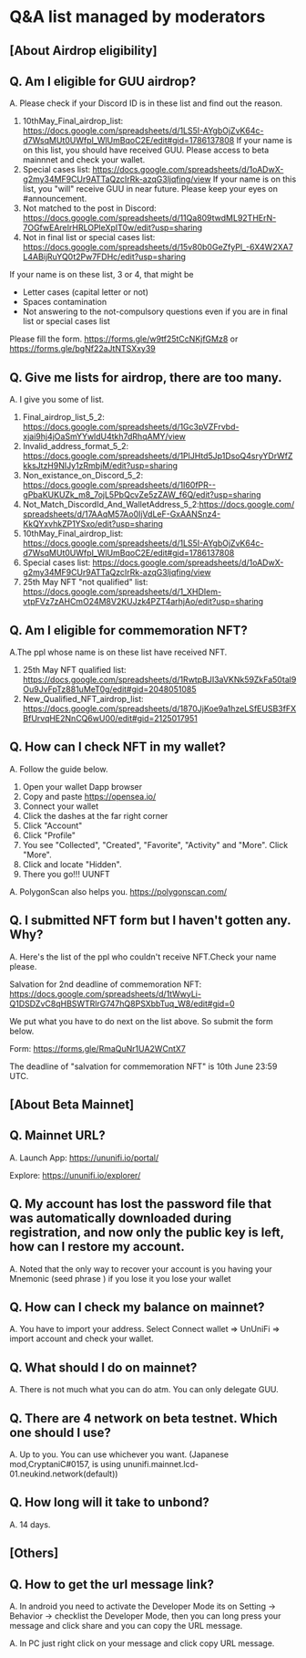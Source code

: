 # Q&A list managed by moderators

## [About Airdrop eligibility]

## Q. Am I eligible for GUU airdrop?

A. Please check if your Discord ID is in these list and find out the reason.
   1. 10thMay_Final_airdrop_list: https://docs.google.com/spreadsheets/d/1LS5I-AYgbOjZvK64c-d7WsqMUt0UWfpI_WlUmBqoC2E/edit#gid=1786137808 If your name is on this list, you should have received GUU. Please access to beta mainnnet and check your wallet.
   2. Special cases list: https://docs.google.com/spreadsheets/d/1oADwX-g2my34MF9CUr9ATTaQzcIrRk-azqG3ljqfing/view If your name is on this list, you "will" receive GUU in near future. Please keep your eyes on #announcement.
   3. Not matched to the post in Discord: https://docs.google.com/spreadsheets/d/11Qa809twdML92THErN-7OGfwEAreIrHRLOPleXpIT0w/edit?usp=sharing  
   4. Not in final list or special cases list: https://docs.google.com/spreadsheets/d/15v80b0GeZfyPl_-6X4W2XA7L4ABijRuYQ0t2Pw7FDHc/edit?usp=sharing

If your name is on these list, 3 or 4, that might be

- Letter cases (capital letter or not)
- Spaces contamination
- Not answering to the not-compulsory questions even if you are in final list or special cases list
 
Please fill the form. https://forms.gle/w9tf25tCcNKjfGMz8 or https://forms.gle/bgNf22aJtNTSXxy39

## Q. Give me lists for airdrop, there are too many.

A. I give you some of list.
   1. Final_airdrop_list_5_2: https://docs.google.com/spreadsheets/d/1Gc3pVZFrvbd-xjai9hj4jOaSmYYwldU4tkh7dRhqAMY/view
   2. Invalid_address_format_5_2: https://docs.google.com/spreadsheets/d/1PlJHtd5Jp1DsoQ4sryYDrWfZkksJtzH9NIJy1zRmbjM/edit?usp=sharing
   3. Non_existance_on_Discord_5_2: https://docs.google.com/spreadsheets/d/1I60fPR--gPbaKUKUZk_m8_7ojL5PbQcvZe5zZAW_f6Q/edit?usp=sharing
   4. Not_Match_DiscordId_And_WalletAddress_5_2:https://docs.google.com/spreadsheets/d/17AAqM57Ao0IjVdLeF-GxAANSnz4-KkQYxvhkZP1YSxo/edit?usp=sharing
   5. 10thMay_Final_airdrop_list: https://docs.google.com/spreadsheets/d/1LS5I-AYgbOjZvK64c-d7WsqMUt0UWfpI_WlUmBqoC2E/edit#gid=1786137808
   6. Special cases list: https://docs.google.com/spreadsheets/d/1oADwX-g2my34MF9CUr9ATTaQzcIrRk-azqG3ljqfing/view
   7. 25th May NFT "not qualified" list: https://docs.google.com/spreadsheets/d/1_XHDIem-vtpFVz7zAHCmO24M8V2KUJzk4PZT4arhjAo/edit?usp=sharing 

## Q. Am I eligible for commemoration NFT?

A.The ppl whose name is on these list have received NFT.
  1. 25th May NFT qualified list: https://docs.google.com/spreadsheets/d/1RwtpBJI3aVKNk59ZkFa50tal9Ou9JvFpTz881uMeT0g/edit#gid=2048051085
  2. New_Qualified_NFT_airdrop_list: https://docs.google.com/spreadsheets/d/1870JjKoe9a1hzeLSfEUSB3fFXBfUrvqHE2NnCQ6wU00/edit#gid=2125017951

## Q. How can I check NFT in my wallet?

A. Follow the guide below.
   1. Open your wallet Dapp browser
   2. Copy and paste https://opensea.io/
   3. Connect your wallet
   4. Click the dashes at the far right corner
   5. Click "Account"
   6. Click "Profile"
   7. You see "Collected", "Created", "Favorite", "Activity" and "More". Click "More".
   8. Click and locate "Hidden". 
   9. There you go!!! UUNFT

A. PolygonScan also helps you. https://polygonscan.com/

## Q. I submitted NFT form but I haven't gotten any. Why?

A. Here's the list of the ppl who couldn't receive NFT.Check your name please.

Salvation for 2nd deadline of commemoration NFT: https://docs.google.com/spreadsheets/d/1tWwyLi-Q1DSDZvC8qHBSWTRlrG747hQ8PSXbbTuq_W8/edit#gid=0

We put what you have to do next on the list above. So submit the form below.

Form: https://forms.gle/RmaQuNr1UA2WCntX7

The deadline of "salvation for commemoration NFT" is 10th June 23:59 UTC.


## [About Beta Mainnet]

## Q. Mainnet URL?

A. Launch App: https://ununifi.io/portal/

Explore: https://ununifi.io/explorer/

## Q. My account has lost the password file that was automatically downloaded during registration, and now only the public key is left, how can I restore my account.
A. Noted that the only way to recover your account is you having your Mnemonic (seed phrase ) if you lose it you lose your wallet

## Q. How can I check my balance on mainnet?
A. You have to import your address. Select Connect wallet => UnUniFi => import account and check your wallet.

## Q. What should I do on mainnet?
A. There is not much what you can do atm. You can only delegate GUU.

## Q. There are 4 network on beta testnet. Which one should I use?

A. Up to you. You can use whichever you want. (Japanese mod,CryptaniC#0157, is using ununifi.mainnet.lcd-01.neukind.network(default))

## Q. How long will it take to unbond?

A. 14 days.

## [Others]

## Q. How to get the url message link?
A. In android you need to activate the Developer Mode its on Setting -> Behavior -> checklist the Developer Mode, then you can long press your message and click share and you can copy the URL message.

A. In PC just right click on your message and click copy URL message.
